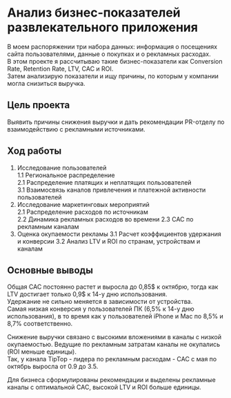 # Анализ бизнес-показателей развлекательного приложения
В моем распоряжении три набора данных: информация о посещениях сайта пользователями, данные о покупках и о рекламных расходах.  
В этом проекте я рассчитываю такие бизнес-показатели как Conversion Rate, Retention Rate, LTV, CAC и ROI.  
Затем анализирую показатели и ищу причины, по которым у компании могла снизиться выручка.

## Цель проекта  
Выявить причины снижения выручки и дать рекомендации PR-отделу по взаимодействию с рекламными источниками.  

## Ход работы  
1. Исследование пользователей  
   1.1 Региональное распределение  
   2.1 Распределение платящих и неплатящих пользователей  
   3.1 Взаимосвязь каналов привлечения и платежной активности пользователей  
2. Исследование маркетинговых мероприятий  
   2.1 Распределение расходов по источникам  
   2.2 Динамика рекламных расходов во времени
   2.3 CAC по рекламным каналам
3. Оценка окупаемости рекламы
   3.1 Расчет коэффициентов удержания и конверсии
   3.2 Анализ LTV и ROI по странам, устройствам и каналам

## Основные выводы  
Общая CAC постоянно растет и выросла до 0,85$ к октябрю, тогда как LTV достигает только 0,9$ к 14-у дню использования.  
Удержание не сильно меняется в зависимости от устройства.  
Самая низкая конверсия у пользователей ПК (6,5% к 14-у дню использования), в то время как у пользователей iPhone и Mac по 8,5% и 8,7% соответственно.  

Снижение выручки связано с высокими вложениями в каналы с низкой окупаемостью. Ведущие по рекламным затратам каналы не окупались (ROI меньше единицы).  
Так, у канала TipTop - лидера по рекламным расходам - CAC с мая по октябрь выросла от 0.9 до 3.5.  

Для бизнеса сформулированы рекомендации и выделены рекламные каналы с оптимальной CAC, высокой LTV и ROI больше единицы.
